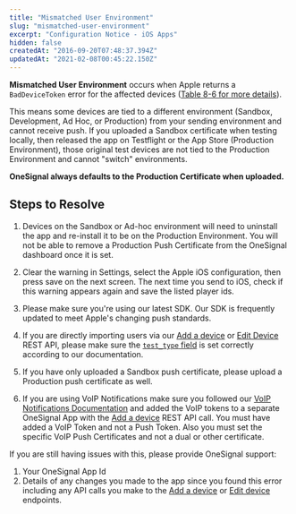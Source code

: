 ```yaml
---
title: "Mismatched User Environment"
slug: "mismatched-user-environment"
excerpt: "Configuration Notice - iOS Apps"
hidden: false
createdAt: "2016-09-20T07:48:37.394Z"
updatedAt: "2021-02-08T00:45:22.150Z"
---
```

**Mismatched User Environment** occurs when Apple returns a `BadDeviceToken` error for the affected devices ([Table 8-6 for more details](https://developer.apple.com/library/archive/documentation/NetworkingInternet/Conceptual/RemoteNotificationsPG/CommunicatingwithAPNs.html)). 

This means some devices are tied to a different environment (Sandbox, Development, Ad Hoc, or Production) from your sending environment and cannot receive push. If you uploaded a Sandbox certificate when testing locally, then released the app on Testflight or the App Store (Production Environment), those original test devices are not tied to the Production Environment and cannot "switch" environments. 

**OneSignal always defaults to the Production Certificate when uploaded.**

## Steps to Resolve
1. Devices on the Sandbox or Ad-hoc environment will need to uninstall the app and re-install it to be on the Production Environment. You will not be able to remove a Production Push Certificate from the OneSignal dashboard once it is set.

2. Clear the warning in Settings, select the Apple iOS configuration, then press save on the next screen. The next time you send to iOS, check if this warning appears again and save the listed player ids.

3. Please make sure you're using our latest SDK. Our SDK is frequently updated to meet Apple's changing push standards.

4. If you are directly importing users via our [Add a device](ref:add-a-device) or [Edit Device](ref:edit-device) REST API, please make sure the [`test_type` field](https://documentation.onesignal.com/reference#section-body-parameters-add-a-device) is set correctly according to our documentation.

5. If you have only uploaded a Sandbox push certificate, please upload a Production push certificate as well.

6. If you are using VoIP Notifications make sure you followed our [VoIP Notifications Documentation](doc:voip-notifications) and added the VoIP tokens to a separate OneSignal App with the [Add a device](ref:add-a-device) REST API call. You must have added a VoIP Token and not a Push Token. Also you must set the specific VoIP Push Certificates and not a dual or other certificate.

If you are still having issues with this, please provide OneSignal support:
1. Your OneSignal App Id
2. Details of any changes you made to the app since you found this error including any API calls you make to the [Add a device](ref:add-a-device) or [Edit device](ref:edit-device) endpoints.